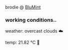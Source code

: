 brodie @ [BluMint](https://www.linkedin.com/company/blumint-io/)

<!--weather_start-->
### working conditions..

weather: overcast clouds ☁️

temp: 21.82 °C 🥶

<!--weather_end-->
